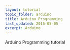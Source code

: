 ```yaml
---
layout: tutorial
topic_folder: arduino
title: Arduino Programming
last_updated: 2016-05-05
excerpt: Arduino
---
```


Arduino Programming tutorial
